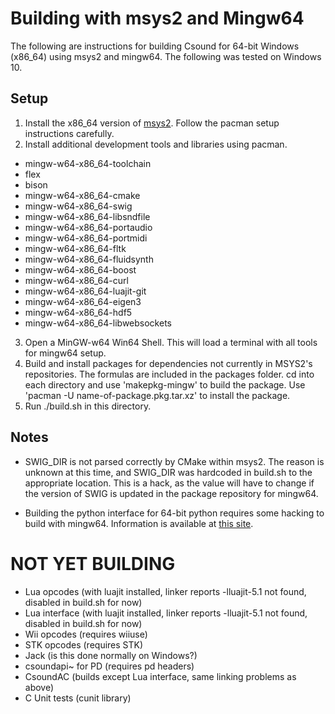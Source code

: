 # Building with msys2 and Mingw64

The following are instructions for building Csound for 64-bit Windows (x86_64) using msys2 and mingw64. The following was tested on Windows 10.

## Setup 

1. Install the x86_64 version of [msys2](http://msys2.github.io/). Follow the pacman setup instructions carefully.
2. Install additional development tools and libraries using pacman. 

  * mingw-w64-x86_64-toolchain 
  * flex
  * bison
  * mingw-w64-x86_64-cmake  
  * mingw-w64-x86_64-swig
  * mingw-w64-x86_64-libsndfile
  * mingw-w64-x86_64-portaudio
  * mingw-w64-x86_64-portmidi
  * mingw-w64-x86_64-fltk
  * mingw-w64-x86_64-fluidsynth
  * mingw-w64-x86_64-boost
  * mingw-w64-x86_64-curl 
  * mingw-w64-x86_64-luajit-git 
  * mingw-w64-x86_64-eigen3 
  * mingw-w64-x86_64-hdf5 
  * mingw-w64-x86_64-libwebsockets
3. Open a MinGW-w64 Win64 Shell.  This will load a terminal with all tools for mingw64 setup.
4. Build and install packages for dependencies not currently in MSYS2's repositories. The formulas are included in the packages folder. cd into each directory and use 'makepkg-mingw' to build the package. Use 'pacman -U name-of-package.pkg.tar.xz' to install the package.  
5. Run ./build.sh in this directory.

## Notes

* SWIG_DIR is not parsed correctly by CMake within msys2.  The reason is unknown at this time, and SWIG_DIR was hardcoded in build.sh to the appropriate location.  This is a hack, as the value will have to change if the version of SWIG is updated in the package repository for mingw64. 

* Building the python interface for 64-bit python requires some hacking to build with mingw64. Information is available at [this site](http://ascend4.org/Setting_up_a_MinGW-w64_build_environment).

# NOT YET BUILDING

* Lua opcodes (with luajit installed, linker reports -lluajit-5.1 not found, disabled in build.sh for now)
* Lua interface (with luajit installed, linker reports -lluajit-5.1 not found, disabled in build.sh for now)
* Wii opcodes (requires wiiuse)
* STK opcodes (requires STK)
* Jack (is this done normally on Windows?) 
* csoundapi~ for PD (requires pd headers)
* CsoundAC (builds except Lua interface, same linking problems as above)
* C Unit tests (cunit library)
